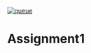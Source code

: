 [![queue](https://github.com/Danielkarlsson91/Assignment1/actions/workflows/queue.yml/badge.svg?event=push)](https://github.com/Danielkarlsson91/Assignment1/actions/workflows/queue.yml)

# Assignment1